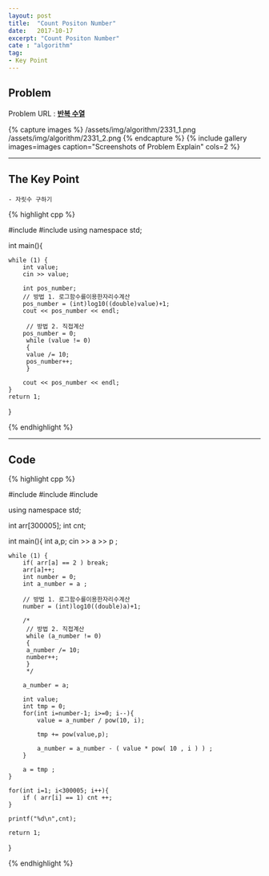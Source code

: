 ```yaml
---
layout: post
title:  "Count Positon Number"
date:   2017-10-17
excerpt: "Count Positon Number"
cate : "algorithm"
tag:
- Key Point
---
```


## Problem
Problem URL : **[반복 수열](https://www.acmicpc.net/problem/2331)**

{% capture images %}
    /assets/img/algorithm/2331_1.png
    /assets/img/algorithm/2331_2.png
{% endcapture %}
{% include gallery images=images caption="Screenshots of Problem Explain" cols=2 %}

---


## The Key Point
    - 자릿수 구하기 

{% highlight cpp %}

#include <iostream>
#include <cmath>
using namespace std;

int main(){
    
    while (1) {
        int value;
        cin >> value;
        
        int pos_number;
        // 방법 1. 로그함수를이용한자리수계산
        pos_number = (int)log10((double)value)+1;
        cout << pos_number << endl;
        
         // 방법 2. 직접계산
        pos_number = 0;
         while (value != 0)
         {
         value /= 10;
         pos_number++;
         }
        
        cout << pos_number << endl;
    }
    return 1;
}

{% endhighlight %}

---


## Code
{% highlight cpp %}

#include <iostream>
#include <cstring>
#include <cmath>

using namespace std;

int arr[300005];
int cnt;

int main(){
    int a,p;
    cin >> a >> p ;
    
    while (1) {
        if( arr[a] == 2 ) break;
        arr[a]++;
        int number = 0;
        int a_number = a ;
        
        // 방법 1. 로그함수를이용한자리수계산
        number = (int)log10((double)a)+1;
        
        /*
         // 방법 2. 직접계산
         while (a_number != 0)
         {
         a_number /= 10;
         number++;
         }
         */
        
        a_number = a;
        
        int value;
        int tmp = 0;
        for(int i=number-1; i>=0; i--){
            value = a_number / pow(10, i);
            
            tmp += pow(value,p);
            
            a_number = a_number - ( value * pow( 10 , i ) ) ;
        }
        
        a = tmp ;
    }
    
    for(int i=1; i<300005; i++){
        if ( arr[i] == 1) cnt ++;
    }
    
    printf("%d\n",cnt);
    
    return 1; 
}

{% endhighlight %}
